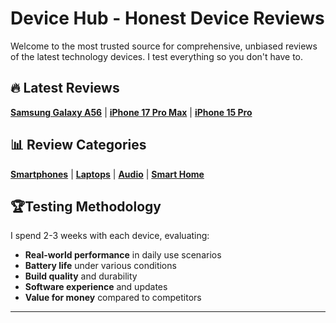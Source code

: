 # Device Hub - Honest Device Reviews

Welcome to the most trusted source for comprehensive, unbiased reviews of the latest technology devices. I test everything so you don't have to.

## 🔥 Latest Reviews

[**Samsung Galaxy A56**](smartphones/reviews/galaxyA56/) | [**iPhone 17 Pro Max**](smartphones/reviews/iPhone17pro/) | [**iPhone 15 Pro**](smartphones/reviews/iphone15pro/) 

## 📊 Review Categories

[**Smartphones**](smartphones/) | [**Laptops**](laptops/) | [**Audio**](audio/reviews) | [**Smart Home**](smart-home/reviews/smart-home)

## 🏆Testing Methodology 

I spend 2-3 weeks with each device, evaluating:

- **Real-world performance** in daily use scenarios
- **Battery life** under various conditions
- **Build quality** and durability
- **Software experience** and updates
- **Value for money** compared to competitors


---


